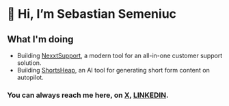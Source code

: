 # 👋 Hi, I’m Sebastian Semeniuc

## What I'm doing
- Building [NexxtSupport](https://www.nexxtsupport.com/), a modern tool for an all-in-one customer support solution.
- Building [ShortsHeap](https://www.shortsheap.com/), an AI tool for generating short form content on autopilot.

### You can always reach me here, on [X](https://x.com/sebisemeniuc), [LINKEDIN](https://www.linkedin.com/in/sebastian-semeniuc-17136321a/).
